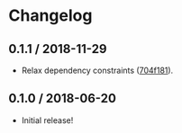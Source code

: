 # Changelog

## 0.1.1 / 2018-11-29

- Relax dependency constraints ([704f181](https://github.com/jgarber623/jekyll-netlify-headers/commit/704f181)).

## 0.1.0 / 2018-06-20

- Initial release!
